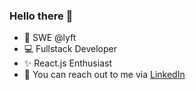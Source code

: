 ### Hello there 👋

- 🚗 SWE @lyft
- 💻 Fullstack Developer
- ✨ React.js Enthusiast
- 👀 You can reach out to me via [LinkedIn](https://www.linkedin.com/in/luisalvarez98/)
